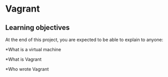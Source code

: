 # Vagrant 

## Learning objectives

At the end of this project, you are expected to be able to explain to anyone:

*What is a virtual machine

*What is Vagrant

*Who wrote Vagrant
